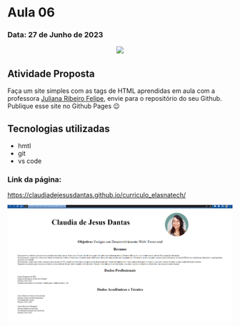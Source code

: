 # Aula 06 
### Data: 27 de Junho de 2023 

<div align="center">
  <img height="200"  src="https://media0.giphy.com/media/2IudUHdI075HL02Pkk/giphy.gif?cid=ecf05e47qtvptjujwxqrgfj7acg7fqkk9fgdv57565b80i3j&ep=v1_gifs_search&rid=giphy.gif&ct=g">
</div>


## Atividade Proposta
Faça um site simples com as tags de HTML aprendidas em aula com a professora [Juliana Ribeiro Felipe](https://www.linkedin.com/in/julianaribeirof/), envie para o repositório do seu Github.
Publique esse site no Github Pages 😉

## Tecnologias utilizadas
* hmtl
* git
* vs code

### Link da página:
https://claudiadejesusdantas.github.io/curriculo_elasnatech/

![Imagem do Site](image.png)
